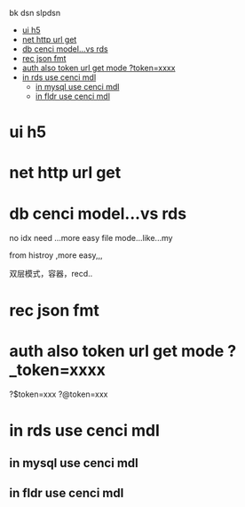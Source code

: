 bk dsn slpdsn


<!-- TOC -->

- [ui h5](#ui-h5)
- [net http  url get](#net-http--url-get)
- [db cenci model...vs rds](#db-cenci-modelvs-rds)
- [rec json fmt](#rec-json-fmt)
- [auth also token url get mode    ?token=xxxx](#auth-also-token-url-get-mode----tokenxxxx)
- [in rds use cenci mdl](#in-rds-use-cenci-mdl)
    - [in mysql use cenci mdl](#in-mysql-use-cenci-mdl)
    - [in fldr use cenci mdl](#in-fldr-use-cenci-mdl)

<!-- /TOC -->

# ui h5
# net http  url get



# db cenci model...vs rds

no idx need ...more easy file mode...like...my

from histroy ,more easy,,,

双层模式，容器，recd..

# rec json fmt
# auth also token url get mode    ?_token=xxxx
?$token=xxx   ?@token=xxx

# in rds use cenci mdl

## in mysql use cenci mdl

## in fldr use cenci mdl

